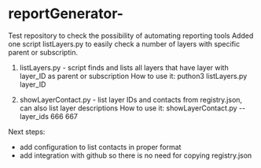 # reportGenerator-
Test repository to check the possibility of automating reporting tools
Added one script listLayers.py to easily check a number of layers with specific parent or subscriptin. 


1. listLayers.py - script finds and lists all layers that have layer with layer_ID as parent or subscription
How to use it: puthon3 listLayers.py layer_ID 

2. showLayerContact.py - list layer IDs and contacts from registry.json, can also list layer descriptions
How to use it: showLayerContact.py --layer_ids 666 667


Next steps:
- add configuration to list contacts in proper format
- add integration with github so there is no need for copying registry.json
